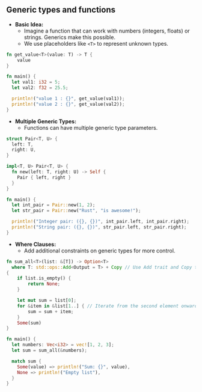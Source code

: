 ## Generic types and functions

- **Basic Idea:**
  - Imagine a function that can work with numbers (integers, floats) or strings. Generics make this possible.
  - We use placeholders like `<T>` to represent unknown types.

```rust
fn get_value<T>(value: T) -> T {
    value
}

fn main() {
  let val1: i32 = 5;
  let val2: f32 = 25.5;

  println!("value 1 : {}", get_value(val1));
  println!("value 2 : {}", get_value(val2));
}
```

- **Multiple Generic Types:**
  - Functions can have multiple generic type parameters.

```rust
struct Pair<T, U> {
  left: T,
  right: U,
}

impl<T, U> Pair<T, U> {
  fn new(left: T, right: U) -> Self {
    Pair { left, right }
  }
}

fn main() {
  let int_pair = Pair::new(1, 2);
  let str_pair = Pair::new("Rust", "is awesome!");

  println!("Integer pair: ({}, {})", int_pair.left, int_pair.right);
  println!("String pair: ({}, {})", str_pair.left, str_pair.right);
}
```

- **Where Clauses:**
  - Add additional constraints on generic types for more control.

```rust
fn sum_all<T>(list: &[T]) -> Option<T>
  where T: std::ops::Add<Output = T> + Copy // Use Add trait and Copy trait
{
    if list.is_empty() {
        return None;
    }

    let mut sum = list[0];
    for &item in &list[1..] { // Iterate from the second element onwards
        sum = sum + item;
    }
    Some(sum)
}

fn main() {
  let numbers: Vec<i32> = vec![1, 2, 3];
  let sum = sum_all(&numbers);

  match sum {
    Some(value) => println!("Sum: {}", value),
    None => println!("Empty list"),
  }
}
```
